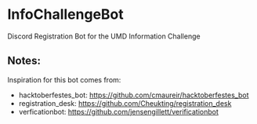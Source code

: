 # InfoChallengeBot
Discord Registration Bot for the UMD Information Challenge


## Notes:
Inspiration for this bot comes from:
 - hacktoberfestes_bot: https://github.com/cmaureir/hacktoberfestes_bot
 - registration_desk: https://github.com/Cheukting/registration_desk
 - verficationbot: https://github.com/jensengillett/verificationbot

